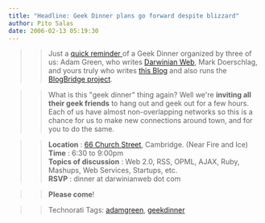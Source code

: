 ```yaml
---
title: "Headline: Geek Dinner plans go forward despite blizzard"
author: Pito Salas
date: 2006-02-13 05:19:30
---
```


>>

>> Just a [quick reminder ](</weblogs/archives/001050.php>)of a Geek Dinner
organized by three of us: Adam Green, who writes [Darwinian
Web](<http://www.darwinianweb.com/>), Mark Doerschlag, and yours truly who
writes [this Blog](</>) and also runs the [BlogBridge
project](<http://www.blogbridge.com/>).

>>

>> What is this "geek dinner" thing again? Well we're **inviting all their
geek friends** to hang out and geek out for a few hours. Each of us have
almost non-overlapping networks so this is a chance for us to make new
connections around town, and for you to do the same.

>>

>> **Location** : [66 Church
Street](<http://maps.a9.com/?ypLoc=66%20church%20street%2C%20cambridge%2C%20ma>),
Cambridge. (Near Fire and Ice)  
> **Time** : 6:30 to 9:00pm  
> **Topics of discussion** : Web 2.0, RSS, OPML, AJAX, Ruby, Mashups, Web
> Services, Startups, etc.  
> **RSVP** : dinner at darwinianweb dot com
>>

>> **Please come**!

>>

>> Technorati Tags: [adamgreen](<http://www.technorati.com/tag/adamgreen>),
[geekdinner](<http://www.technorati.com/tag/geekdinner>)


